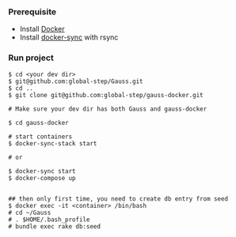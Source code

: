 ### Prerequisite

* Install [Docker](https://docs.docker.com/install/)
* Install [docker-sync](https://github.com/EugenMayer/docker-sync/wiki) with rsync

### Run project 


```
$ cd <your dev dir>
$ git@github.com:global-step/Gauss.git
$ cd ..
$ git clone git@github.com:global-step/gauss-docker.git

# Make sure your dev dir has both Gauss and gauss-docker

$ cd gauss-docker

# start containers
$ docker-sync-stack start

# or 

$ docker-sync start 
$ docker-compose up


## then only first time, you need to create db entry from seed
$ docker exec -it <container> /bin/bash
# cd ~/Gauss
# . $HOME/.bash_profile
# bundle exec rake db:seed 

```

